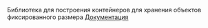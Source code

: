 Библиотека для построения контейнеров для хранения объектов фиксированного размера
[Документация](wikis/home)
